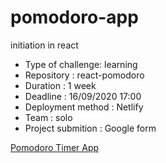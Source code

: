 # pomodoro-app

initiation in react

- Type of challenge: learning
- Repository : react-pomodoro
- Duration : 1 week
- Deadline : 16/09/2020 17:00
- Deployment method : Netlify
- Team : solo
- Project submition : Google form

[Pomodoro Timer App](https://biomath-421-pomodoro.netlify.app)
